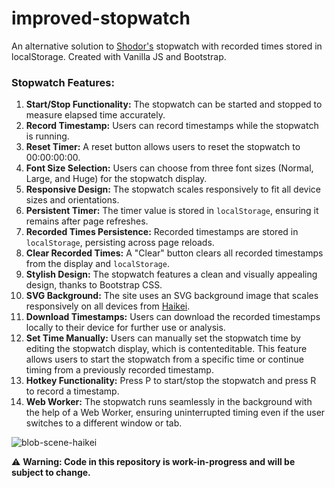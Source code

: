 # improved-stopwatch
An alternative solution to [Shodor's](http://www.shodor.org/interactivate/activities/Stopwatch/) stopwatch with recorded times stored in localStorage. Created with Vanilla JS and Bootstrap.

### Stopwatch Features:

1. **Start/Stop Functionality:** The stopwatch can be started and stopped to measure elapsed time accurately.
2. **Record Timestamp:** Users can record timestamps while the stopwatch is running.
3. **Reset Timer:** A reset button allows users to reset the stopwatch to 00:00:00:00.
4. **Font Size Selection:** Users can choose from three font sizes (Normal, Large, and Huge) for the stopwatch display.
5. **Responsive Design:** The stopwatch scales responsively to fit all device sizes and orientations.
6. **Persistent Timer:** The timer value is stored in `localStorage`, ensuring it remains after page refreshes.
7. **Recorded Times Persistence:** Recorded timestamps are stored in `localStorage`, persisting across page reloads.
8. **Clear Recorded Times:** A "Clear" button clears all recorded timestamps from the display and `localStorage`.
9. **Stylish Design:** The stopwatch features a clean and visually appealing design, thanks to Bootstrap CSS.
10. **SVG Background:** The site uses an SVG background image that scales responsively on all devices from [Haikei](https://haikei.app/).
11. **Download Timestamps:** Users can download the recorded timestamps locally to their device for further use or analysis.
12. **Set Time Manually:** Users can manually set the stopwatch time by editing the stopwatch display, which is contenteditable. This feature allows users to start the stopwatch from a specific time or continue timing from a previously recorded timestamp.
13. **Hotkey Functionality:** Press P to start/stop the stopwatch and press R to record a timestamp.
14. **Web Worker:** The stopwatch runs seamlessly in the background with the help of a Web Worker, ensuring uninterrupted timing even if the user switches to a different window or tab.


![blob-scene-haikei](https://github.com/lagerqvr/improved-stopwatch/assets/5682399/2583449c-0077-45b5-8557-38478e1b6efb)


:warning: **Warning: Code in this repository is work-in-progress and will be subject to change.**

